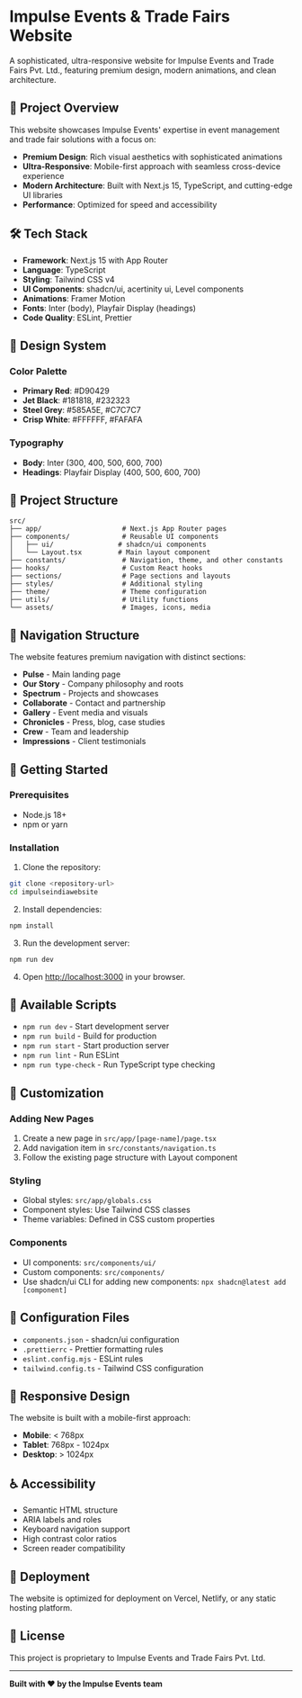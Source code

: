 # Impulse Events & Trade Fairs Website

A sophisticated, ultra-responsive website for Impulse Events and Trade Fairs Pvt. Ltd., featuring premium design, modern animations, and clean architecture.

## 🎯 Project Overview

This website showcases Impulse Events' expertise in event management and trade fair solutions with a focus on:
- **Premium Design**: Rich visual aesthetics with sophisticated animations
- **Ultra-Responsive**: Mobile-first approach with seamless cross-device experience
- **Modern Architecture**: Built with Next.js 15, TypeScript, and cutting-edge UI libraries
- **Performance**: Optimized for speed and accessibility

## 🛠 Tech Stack

- **Framework**: Next.js 15 with App Router
- **Language**: TypeScript
- **Styling**: Tailwind CSS v4
- **UI Components**: shadcn/ui, acertinity ui, Level components
- **Animations**: Framer Motion
- **Fonts**: Inter (body), Playfair Display (headings)
- **Code Quality**: ESLint, Prettier

## 🎨 Design System

### Color Palette
- **Primary Red**: #D90429
- **Jet Black**: #181818, #232323
- **Steel Grey**: #585A5E, #C7C7C7
- **Crisp White**: #FFFFFF, #FAFAFA

### Typography
- **Body**: Inter (300, 400, 500, 600, 700)
- **Headings**: Playfair Display (400, 500, 600, 700)

## 📁 Project Structure

```
src/
├── app/                    # Next.js App Router pages
├── components/             # Reusable UI components
│   ├── ui/                # shadcn/ui components
│   └── Layout.tsx         # Main layout component
├── constants/              # Navigation, theme, and other constants
├── hooks/                  # Custom React hooks
├── sections/               # Page sections and layouts
├── styles/                 # Additional styling
├── theme/                  # Theme configuration
├── utils/                  # Utility functions
└── assets/                 # Images, icons, media
```

## 🧭 Navigation Structure

The website features premium navigation with distinct sections:

- **Pulse** - Main landing page
- **Our Story** - Company philosophy and roots
- **Spectrum** - Projects and showcases
- **Collaborate** - Contact and partnership
- **Gallery** - Event media and visuals
- **Chronicles** - Press, blog, case studies
- **Crew** - Team and leadership
- **Impressions** - Client testimonials

## 🚀 Getting Started

### Prerequisites
- Node.js 18+ 
- npm or yarn

### Installation

1. Clone the repository:
```bash
git clone <repository-url>
cd impulseindiawebsite
```

2. Install dependencies:
```bash
npm install
```

3. Run the development server:
```bash
npm run dev
```

4. Open [http://localhost:3000](http://localhost:3000) in your browser.

## 📝 Available Scripts

- `npm run dev` - Start development server
- `npm run build` - Build for production
- `npm run start` - Start production server
- `npm run lint` - Run ESLint
- `npm run type-check` - Run TypeScript type checking

## 🎨 Customization

### Adding New Pages
1. Create a new page in `src/app/[page-name]/page.tsx`
2. Add navigation item in `src/constants/navigation.ts`
3. Follow the existing page structure with Layout component

### Styling
- Global styles: `src/app/globals.css`
- Component styles: Use Tailwind CSS classes
- Theme variables: Defined in CSS custom properties

### Components
- UI components: `src/components/ui/`
- Custom components: `src/components/`
- Use shadcn/ui CLI for adding new components: `npx shadcn@latest add [component]`

## 🔧 Configuration Files

- `components.json` - shadcn/ui configuration
- `.prettierrc` - Prettier formatting rules
- `eslint.config.mjs` - ESLint rules
- `tailwind.config.ts` - Tailwind CSS configuration

## 📱 Responsive Design

The website is built with a mobile-first approach:
- **Mobile**: < 768px
- **Tablet**: 768px - 1024px
- **Desktop**: > 1024px

## ♿ Accessibility

- Semantic HTML structure
- ARIA labels and roles
- Keyboard navigation support
- High contrast color ratios
- Screen reader compatibility

## 🚀 Deployment

The website is optimized for deployment on Vercel, Netlify, or any static hosting platform.

## 📄 License

This project is proprietary to Impulse Events and Trade Fairs Pvt. Ltd.

---

**Built with ❤️ by the Impulse Events team**
